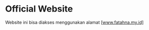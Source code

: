 # Official Website

Website ini bisa diakses menggunakan alamat [www.fatahna.my.id]

[fatahna.my.id]: <http://www.fatahna.my.id>
